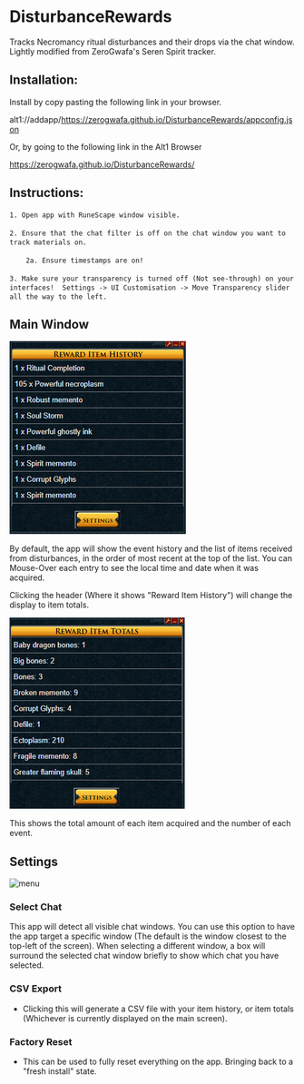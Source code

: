 # DisturbanceRewards

Tracks Necromancy ritual disturbances and their drops via the chat window. Lightly modified from ZeroGwafa's Seren Spirit tracker.

## Installation:

Install by copy pasting the following link in your browser.

alt1://addapp/https://zerogwafa.github.io/DisturbanceRewards/appconfig.json

Or, by going to the following link in the Alt1 Browser

https://zerogwafa.github.io/DisturbanceRewards/

## Instructions:

    1. Open app with RuneScape window visible.

    2. Ensure that the chat filter is off on the chat window you want to track materials on.

        2a. Ensure timestamps are on!

    3. Make sure your transparency is turned off (Not see-through) on your interfaces!  Settings -> UI Customisation -> Move Transparency slider all the way to the left.

## Main Window

![menu](/readme-assets/ItemHistory.png)

By default, the app will show the event history and the list of items received from disturbances, in the order of most recent at the top of the list. You can Mouse-Over each entry to see the local time and date when it was acquired.

Clicking the header (Where it shows "Reward Item History") will change the display to item totals.

![menu](/readme-assets/ItemTotals.png)

This shows the total amount of each item acquired and the number of each event.

## Settings

![menu](/readme-assets/menu.png)

### Select Chat

This app will detect all visible chat windows. You can use this option to have the app target a specific window (The default is the window closest to the top-left of the screen). When selecting a different window, a box will surround the selected chat window briefly to show which chat you have selected.

### CSV Export

- Clicking this will generate a CSV file with your item history, or item totals (Whichever is currently displayed on the main screen).

### Factory Reset

- This can be used to fully reset everything on the app. Bringing back to a "fresh install" state.

